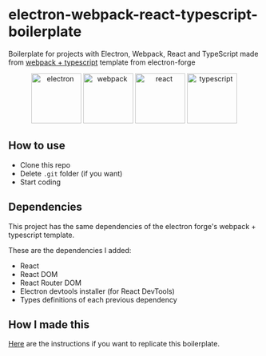 # electron-webpack-react-typescript-boilerplate

Boilerplate for projects with Electron, Webpack, React and TypeScript made from [webpack + typescript](https://www.electronforge.io/templates/typescript-+-webpack-template) template from electron-forge

<p align='center'>
  <img src='https://upload.wikimedia.org/wikipedia/commons/9/91/Electron_Software_Framework_Logo.svg' alt='electron' title='Electron' height='100px' />
  <img src='https://webpack.js.org/icon-pwa-512x512.d3dae4189855b3a72ff9.png' alt='webpack' title='Webpack' height='100px' />
  <img src='https://cursosdedesarrollo.com/wp-content/uploads/2019/11/react.svg' alt='react' title='React' height='100px' />
  <img src='https://d2eip9sf3oo6c2.cloudfront.net/tags/images/000/000/377/full/typescriptlang.png' alt='typescript' title='TypeScript' height='100px' />
</p>

## How to use

- Clone this repo
- Delete `.git` folder (if you want)
- Start coding

## Dependencies

This project has the same dependencies of the electron forge's webpack + typescript template.

These are the dependencies I added:

- React
- React DOM
- React Router DOM
- Electron devtools installer (for React DevTools)
- Types definitions of each previous dependency

## How I made this

[Here](https://www.notion.so/Electron-Forge-Webpack-TypeScript-React-bb110d0abf594267a38b2a3aaf8927c6) are the instructions if you want to replicate this boilerplate.
